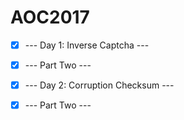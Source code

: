 # AOC2017

- [x] --- Day 1: Inverse Captcha ---

- [x] --- Part Two ---


- [x] --- Day 2: Corruption Checksum ---

- [x] --- Part Two ---

